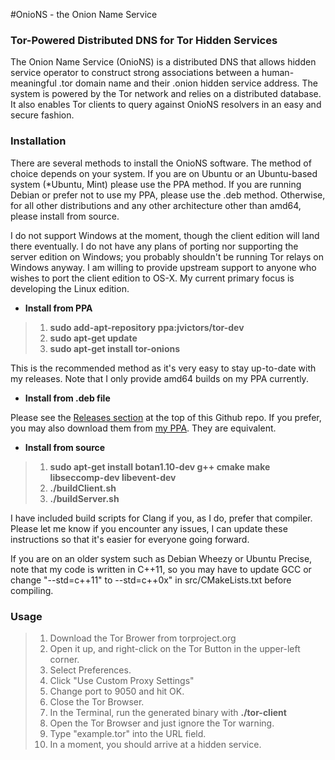 #OnioNS - the Onion Name Service
### Tor-Powered Distributed DNS for Tor Hidden Services

The Onion Name Service (OnioNS) is a distributed DNS that allows hidden service operator to construct strong associations between a human-meaningful .tor domain name and their .onion hidden service address. The system is powered by the Tor network and relies on a distributed database. It also enables Tor clients to query against OnioNS resolvers in an easy and secure fashion.

### Installation

There are several methods to install the OnioNS software. The method of choice depends on your system. If you are on Ubuntu or an Ubuntu-based system (*Ubuntu, Mint) please use the PPA method. If you are running Debian or prefer not to use my PPA, please use the .deb method. Otherwise, for all other distributions and any other architecture other than amd64, please install from source.

I do not support Windows at the moment, though the client edition will land there eventually. I do not have any plans of porting nor supporting the server edition on Windows; you probably shouldn't be running Tor relays on Windows anyway. I am willing to provide upstream support to anyone who wishes to port the client edition to OS-X. My current primary focus is developing the Linux edition.

* **Install from PPA**

> 1. **sudo add-apt-repository ppa:jvictors/tor-dev**
> 2. **sudo apt-get update**
> 3. **sudo apt-get install tor-onions**

This is the recommended method as it's very easy to stay up-to-date with my releases. Note that I only provide amd64 builds on my PPA currently.

* **Install from .deb file**

Please see the [Releases section](https://github.com/Jesse-V/OnioNS/releases) at the top of this Github repo. If you prefer, you may also download them from [my PPA](https://launchpad.net/~jvictors/+archive/tor-dev/+packages). They are equivalent.

* **Install from source**

> 1. **sudo apt-get install botan1.10-dev g++ cmake make libseccomp-dev libevent-dev**
> 2. **./buildClient.sh**
> 3. **./buildServer.sh**

I have included build scripts for Clang if you, as I do, prefer that compiler. Please let me know if you encounter any issues, I can update these instructions so that it's easier for everyone going forward.

If you are on an older system such as Debian Wheezy or Ubuntu Precise, note that my code is written in C++11, so you may have to update GCC or change "--std=c++11" to --std=c++0x" in src/CMakeLists.txt before compiling.

### Usage

> 1. Download the Tor Brower from torproject.org
> 2. Open it up, and right-click on the Tor Button in the upper-left corner.
> 3. Select Preferences.
> 4. Click "Use Custom Proxy Settings"
> 5. Change port to 9050 and hit OK.
> 6. Close the Tor Browser.
> 7. In the Terminal, run the generated binary with **./tor-client**
> 8. Open the Tor Browser and just ignore the Tor warning.
> 9. Type "example.tor" into the URL field.
> 10. In a moment, you should arrive at a hidden service.

